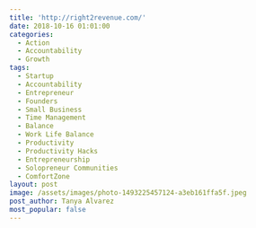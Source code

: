 ```yaml
---
title: 'http://right2revenue.com/'
date: 2018-10-16 01:01:00
categories:
  - Action
  - Accountability
  - Growth
tags:
  - Startup
  - Accountability
  - Entrepreneur
  - Founders
  - Small Business
  - Time Management
  - Balance
  - Work Life Balance
  - Productivity
  - Productivity Hacks
  - Entrepreneurship
  - Solopreneur Communities
  - ComfortZone
layout: post
image: /assets/images/photo-1493225457124-a3eb161ffa5f.jpeg
post_author: Tanya Alvarez
most_popular: false
---
```

